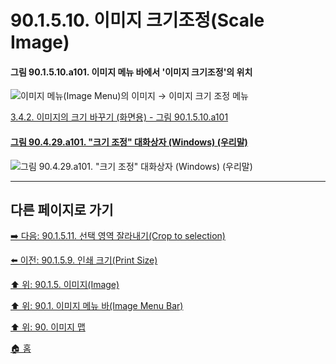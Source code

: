 # 90.1.5.10. 이미지 크기조정(Scale Image)

<a id="90-01-05-10-a101"></a>

#### 그림 90.1.5.10.a101. 이미지 메뉴 바에서 '이미지 크기조정'의 위치
![이미지 메뉴(Image Menu)의 `이미지` → `이미지 크기 조정` 메뉴](https://github.com/wonder13662/gimp/assets/15767104/613d0cc8-05ad-4df5-a9d0-3be39b770f41)

[3.4.2. 이미지의 크기 바꾸기 (화면용) - 그림 90.1.5.10.a101](./03-04-02-change-the-size-of-an-image-for-the-screen.md#90-01-05-10-a101)

<a id="90-04-29-a101"></a>

#### [그림 90.4.29.a101. "크기 조정" 대화상자 (Windows) (우리말)](./90-04-29-scale_image.md)
![그림 90.4.29.a101. "크기 조정" 대화상자 (Windows) (우리말)](https://github.com/wonder13662/gimp/assets/15767104/b88ded56-3fe1-4009-84ce-aa0939259794)

***

## 다른 페이지로 가기

[➡️ 다음: 90.1.5.11. 선택 영역 잘라내기(Crop to selection)](./90-01-05-11-crop_to_selection.md)

[⬅️ 이전: 90.1.5.9. 인쇄 크기(Print Size)](./90-01-05-09-print_size.md)

[⬆️ 위: 90.1.5. 이미지(Image)](./90-01-05-00-image.md)

[⬆️ 위: 90.1. 이미지 메뉴 바(Image Menu Bar)](./90-01-00-image-menu-bar.md)

[⬆️ 위: 90. 이미지 맵](./90-00-image-map.md)

[🏠 홈](./00-home.md)
